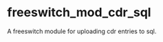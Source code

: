 freeswitch_mod_cdr_sql
======================

A freeswitch module for uploading cdr entries to sql.